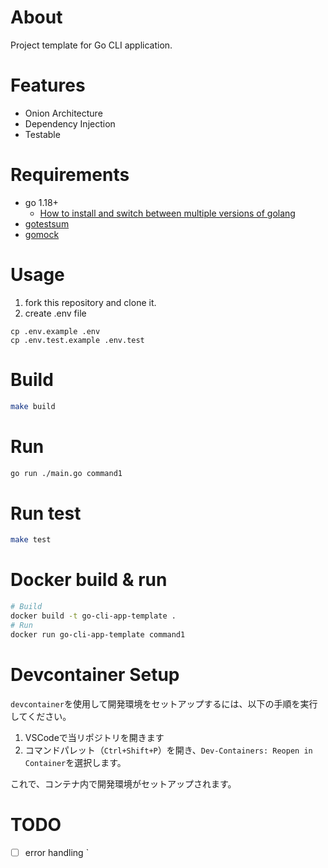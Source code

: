 # About

Project template for Go CLI application.

# Features

* Onion Architecture
* Dependency Injection
* Testable

# Requirements

* go 1.18+
  * [How to install and switch between multiple versions of golang](https://gist.github.com/t-kuni/4e23b59f16557d704974b1ce6b49e6bb)
* [gotestsum](https://github.com/gotestyourself/gotestsum)
* [gomock](https://github.com/golang/mock)

# Usage

1. fork this repository and clone it.
2. create .env file

```
cp .env.example .env
cp .env.test.example .env.test
```

# Build

```bash
make build
```

# Run

```bash
go run ./main.go command1
```

# Run test

```bash
make test
```

# Docker build & run

```bash
# Build
docker build -t go-cli-app-template .
# Run
docker run go-cli-app-template command1
```

# Devcontainer Setup

`devcontainer`を使用して開発環境をセットアップするには、以下の手順を実行してください。

1. VSCodeで当リポジトリを開きます
2. コマンドパレット（`Ctrl+Shift+P`）を開き、`Dev-Containers: Reopen in Container`を選択します。

これで、コンテナ内で開発環境がセットアップされます。

# TODO

* [ ] error handling
`
